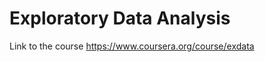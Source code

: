 Exploratory Data Analysis
=========================
Link to the course
https://www.coursera.org/course/exdata